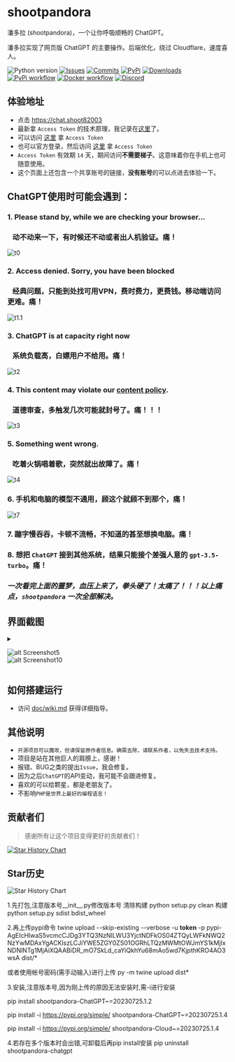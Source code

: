 # shootpandora

潘多拉 (shootpandora)，一个让你呼吸顺畅的 ChatGPT。

潘多拉实现了网页版 ChatGPT 的主要操作。后端优化，绕过 Cloudflare，速度喜人。

<!-- PROJECT SHIELDS -->

![Python version](https://img.shields.io/badge/python-%3E%3D3.7-green)
[![Issues](https://img.shields.io/github/issues-raw/zhile-io/shootpandora)](https://github.com/shoot82003/shootpandora/issues)
[![Commits](https://img.shields.io/github/last-commit/zhile-io/shootpandora/master)](https://github.com/shoot82003/shootpandora/commits/master)
[![PyPi](https://img.shields.io/pypi/v/shootpandora-chatgpt.svg)](https://pypi.python.org/pypi/shootpandora-chatgpt)
[![Downloads](https://static.pepy.tech/badge/shootpandora-chatgpt)](https://pypi.python.org/pypi/shootpandora-chatgpt)
[![PyPi workflow](https://github.com/shoot82003/shootpandora/actions/workflows/python-publish.yml/badge.svg)](https://github.com/shoot82003/shootpandora/actions/workflows/python-publish.yml)
[![Docker workflow](https://github.com/shoot82003/shootpandora/actions/workflows/docker-publish.yml/badge.svg)](https://github.com/shoot82003/shootpandora/actions/workflows/docker-publish.yml)
[![Discord](https://img.shields.io/discord/1098772912242163795?label=Discord)](https://discord.gg/QBkd9JAaWa)

## 体验地址
* 点击 <a href="https://chat.shoot82003" target="_blank" title="shootpandora Cloud体验地址">https://chat.shoot82003</a>
* 最新拿 `Access Token` 的技术原理，我记录在[这里](https://shoot82003/2023/05/19/how-to-get-chatgpt-access-token-via-pkce.html)了。
* 可以访问 [这里](http://ai-20230626.fakeopen.com/auth) 拿 `Access Token`
* 也可以官方登录，然后访问 [这里](http://chat.openai.com/api/auth/session) 拿 `Access Token`
* `Access Token` 有效期 `14` 天，期间访问**不需要梯子**。这意味着你在手机上也可随意使用。
* 这个页面上还包含一个共享账号的链接，**没有账号**的可以点进去体验一下。
 
## ChatGPT使用时可能会遇到：

### 1. Please stand by, while we are checking your browser... 
### &nbsp;&nbsp;&nbsp;动不动来一下，有时候还不动或者出人机验证。痛！
![t0](https://github.com/shoot82003/shootpandora/raw/master/doc/images/t0.png)

### 2. Access denied. Sorry, you have been blocked
### &nbsp;&nbsp;&nbsp;经典问题，只能到处找可用VPN，费时费力，更费钱。移动端访问更难。痛！
![t1.1](https://github.com/shoot82003/shootpandora/raw/master/doc/images/t1.1.png)

### 3. ChatGPT is at capacity right now 
### &nbsp;&nbsp;&nbsp;系统负载高，白嫖用户不给用。痛！
![t2](https://github.com/shoot82003/shootpandora/raw/master/doc/images/t2.png)

### 4. This content may violate our <u>content policy</u>. 
### &nbsp;&nbsp;&nbsp;道德审查，多触发几次可能就封号了。痛！！！
![t3](https://github.com/shoot82003/shootpandora/raw/master/doc/images/t3.png)

### 5. Something went wrong. 
### &nbsp;&nbsp;&nbsp;吃着火锅唱着歌，突然就出故障了。痛！
![t4](https://github.com/shoot82003/shootpandora/raw/master/doc/images/t4.png)

### 6. 手机和电脑的模型不通用，顾这个就顾不到那个，痛！
![t7](https://github.com/shoot82003/shootpandora/raw/master/doc/images/t7.png)

### 7. 蹦字慢吞吞，卡顿不流畅，不知道的甚至想换电脑。痛！
### 8. 想把 `ChatGPT` 接到其他系统，结果只能接个差强人意的 `gpt-3.5-turbo`。痛！

### _一次看完上面的噩梦，血压上来了，拳头硬了！太痛了！！！以上痛点，`shootpandora` 一次全部解决。_

## 界面截图

  <details>

  <summary>

  ![alt Screenshot5](https://github.com/shoot82003/shootpandora/raw/master/doc/images/s05.png)<br>
  ![alt Screenshot10](https://github.com/shoot82003/shootpandora/raw/master/doc/images/s12.jpeg)

  </summary>

  ![alt Screenshot1](https://github.com/shoot82003/shootpandora/raw/master/doc/images/s01.png)<br>
  ![alt Screenshot2](https://github.com/shoot82003/shootpandora/raw/master/doc/images/s02.png)<br>
  ![alt Screenshot3](https://github.com/shoot82003/shootpandora/raw/master/doc/images/s03.png)<br>
  ![alt Screenshot4](https://github.com/shoot82003/shootpandora/raw/master/doc/images/s04.png)<br>
  ![alt Screenshot6](https://github.com/shoot82003/shootpandora/raw/master/doc/images/s06.png)<br>
  ![alt Screenshot11](https://github.com/shoot82003/shootpandora/raw/master/doc/images/s11.jpeg)

  </details>

## 如何搭建运行

* 访问 [doc/wiki.md](https://github.com/shoot82003/shootpandora/blob/master/doc/wiki.md) 获得详细指导。

## 其他说明

* `开源项目可以魔改，但请保留原作者信息。确需去除，请联系作者，以免失去技术支持。`
* 项目是站在其他巨人的肩膀上，感谢！
* 报错、BUG之类的提出`Issue`，我会修复。
* 因为之后`ChatGPT`的API变动，我可能不会跟进修复。
* 喜欢的可以给颗星，都是老朋友了。
* 不影响`PHP是世界上最好的编程语言！`

## 贡献者们

> 感谢所有让这个项目变得更好的贡献者们！

[![Star History Chart](https://contrib.rocks/image?repo=zhile-io/shootpandora)](https://github.com/shoot82003/shootpandora/graphs/contributors)

## Star历史

![Star History Chart](https://api.star-history.com/svg?repos=zhile-io/shootpandora&type=Date)



1.先打包,注意版本号__init__.py修改版本号
清除构建
python setup.py clean
构建
python setup.py sdist bdist_wheel

2.再上传pypi命令
twine upload --skip-existing --verbose -u __token__ -p pypi-AgEIcHlwaS5vcmcCJDg3YTQ3NzNlLWU3YjctNDFkOS04ZTQyLWFkNWQ2NzYwMDAxYgACKlszLCJiYWE5ZGY0ZS01OGRhLTQzMWMtOWJmYS1kMjIxNDNlNTg1MjAiXQAABiDR_mO7SkLd_caYiQkhYu68mAo5wd7KjpthKRO4AO3wsA dist/*

或者使用帐号密码(需手动输入)进行上传
py -m twine upload dist\*


3.安装,注意版本号,因为刚上传的原因无法安装时,需-i进行安装

pip install shootpandora-ChatGPT~=20230725.1.2


pip install -i https://pypi.org/simple/ shootpandora-ChatGPT~=20230725.1.4


pip install -i https://pypi.org/simple/ shootpandora-Cloud~=20230725.1.4

4.若存在多个版本时会出错,可卸载后再pip install安装
pip uninstall shootpandora-chatgpt